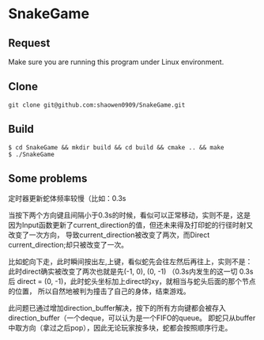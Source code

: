 # SnakeGame

## Request

Make sure you are running this program under Linux environment.

## Clone

```git
git clone git@github.com:shaowen0909/SnakeGame.git
```

## Build

```git
$ cd SnakeGame && mkdir build && cd build && cmake .. && make
$ ./SnakeGame
```

## Some problems

定时器更新蛇体频率较慢（比如：0.3s

当按下两个方向键且间隔小于0.3s的时候，看似可以正常移动，实则不是，这是因为Input函数更新了current_direction的值，但还未来得及打印蛇的行径时射又改变了一次方向，
导致current_direction被改变了两次，而Direct current_direction;却只被改变了一次。

比如蛇向下走，此时瞬间按出左,上键，看似蛇先会往左然后再往上，实则不是：
此时direct确实被改变了两次也就是先(-1, 0), (0, -1) （0.3s内发生的这一切
0.3s后 direct = (0, -1)，此时蛇头坐标加上direct的xy，就相当与蛇头后面的那个节点的位置，
所以自然地被判为撞击了自己的身体，结束游戏。

此问题已通过增加direction_buffer解决，按下的所有方向键都会被存入direction_buffer（一个deque，可以认为是一个FIFO的queue。
即蛇只从buffer中取方向（拿过之后pop），因此无论玩家按多块，蛇都会按照顺序行走。

